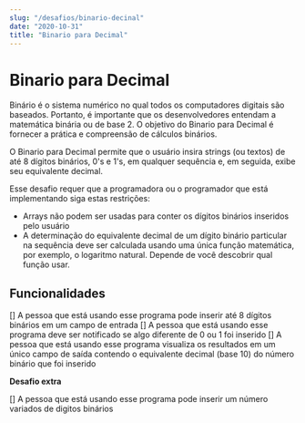 ```yaml
---
slug: "/desafios/binario-decinal"
date: "2020-10-31"
title: "Binario para Decimal"
---
```


# Binario para Decimal

Binário é o sistema numérico no qual todos os computadores digitais são baseados. Portanto, é importante que os desenvolvedores entendam a matemática binária ou de base 2. O objetivo do Binario para Decimal é fornecer a prática e compreensão de cálculos binários.

O Binario para Decimal permite que o usuário insira strings (ou textos) de até 8 dígitos binários, 0's e 1's, em qualquer sequência e, em seguida, exibe seu equivalente decimal.

Esse desafio requer que a programadora ou o programador que está implementando siga estas restrições:

* Arrays não podem ser usadas para conter os dígitos binários inseridos pelo usuário
* A determinação do equivalente decimal de um dígito binário particular na sequência deve ser calculada usando uma única função matemática, por exemplo, o logaritmo natural. Depende de você descobrir qual função usar.

## Funcionalidades

[] A pessoa que está usando esse programa pode inserir até 8 dígitos binários em um campo de entrada
[] A pessoa que está usando esse programa deve ser notificado se algo diferente de 0 ou 1 foi inserido
[] A pessoa que está usando esse programa visualiza os resultados em um único campo de saída contendo o equivalente decimal (base 10) do número binário que foi inserido

**Desafio extra**

[] A pessoa que está usando esse programa pode inserir um número variados de digitos binários

